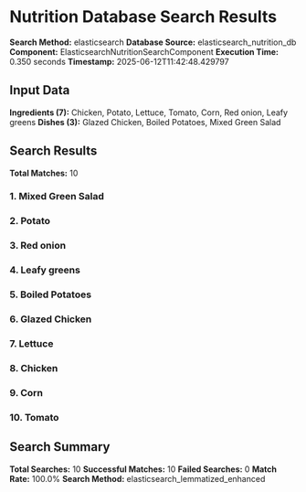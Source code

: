 # Nutrition Database Search Results

**Search Method:** elasticsearch
**Database Source:** elasticsearch_nutrition_db
**Component:** ElasticsearchNutritionSearchComponent
**Execution Time:** 0.350 seconds
**Timestamp:** 2025-06-12T11:42:48.429797

## Input Data
**Ingredients (7):** Chicken, Potato, Lettuce, Tomato, Corn, Red onion, Leafy greens
**Dishes (3):** Glazed Chicken, Boiled Potatoes, Mixed Green Salad

## Search Results
**Total Matches:** 10

### 1. Mixed Green Salad

### 2. Potato

### 3. Red onion

### 4. Leafy greens

### 5. Boiled Potatoes

### 6. Glazed Chicken

### 7. Lettuce

### 8. Chicken

### 9. Corn

### 10. Tomato

## Search Summary
**Total Searches:** 10
**Successful Matches:** 10
**Failed Searches:** 0
**Match Rate:** 100.0%
**Search Method:** elasticsearch_lemmatized_enhanced
